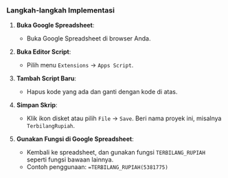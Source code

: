 ### Langkah-langkah Implementasi

1. **Buka Google Spreadsheet**:
   - Buka Google Spreadsheet di browser Anda.

2. **Buka Editor Script**:
   - Pilih menu `Extensions` -> `Apps Script`.

3. **Tambah Script Baru**:
   - Hapus kode yang ada dan ganti dengan kode di atas.

4. **Simpan Skrip**:
   - Klik ikon disket atau pilih `File` -> `Save`. Beri nama proyek ini, misalnya `TerbilangRupiah`.

5. **Gunakan Fungsi di Google Spreadsheet**:
   - Kembali ke spreadsheet, dan gunakan fungsi `TERBILANG_RUPIAH` seperti fungsi bawaan lainnya.
   - Contoh penggunaan: `=TERBILANG_RUPIAH(5381775)`

